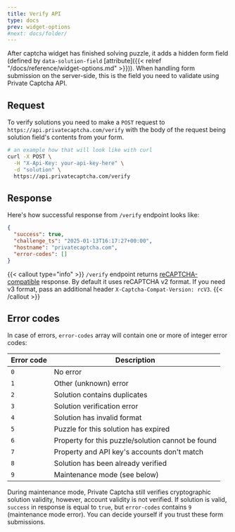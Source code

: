 ```yaml
---
title: Verify API
type: docs
prev: widget-options
#next: docs/folder/
---
```


After captcha widget has finished solving puzzle, it adds a hidden form field (defined by `data-solution-field` [attribute]({{< relref "/docs/reference/widget-options.md" >}})). When handling form submission on the server-side, this is the field you need to validate using Private Captcha API.

## Request

To verify solutions you need to make a `POST` request to `https://api.privatecaptcha.com/verify` with the body of the request being solution field's contents from your form.

```bash
# an example how that will look like with curl
curl -X POST \
  -H "X-Api-Key: your-api-key-here" \
  -d "solution" \
  https://api.privatecaptcha.com/verify
```

## Response

Here's how successful response from `/verify` endpoint looks like:

```json
{
  "success": true,
  "challenge_ts": "2025-01-13T16:17:27+00:00",
  "hostname": "privatecaptcha.com",
  "error-codes": []
}
```

{{< callout type="info" >}}
`/verify` endpoint returns [reCAPTCHA-compatible](https://developers.google.com/recaptcha/docs/verify) response. By default it uses reCAPTCHA v2 format. If you need v3 format, pass an additional header `X-Captcha-Compat-Version: rcV3`.
{{< /callout >}}

## Error codes

In case of errors, `error-codes` array will contain one or more of integer error codes:

Error code | Description
--- | ---
`0` | No error
`1` | Other (unknown) error
`2` | Solution contains duplicates
`3` | Solution verification error
`4` | Solution has invalid format
`5` | Puzzle for this solution has expired
`6` | Property for this puzzle/solution cannot be found
`7` | Property and API key's accounts don't match
`8` | Solution has been already verified
`9` | Maintenance mode (see below)

During maintenance mode, Private Captcha still verifies cryptographic solution validity, however, account validity is not verified. If solution is valid, `success` in response is equal to `true`, but `error-codes` contains `9` (maintenance mode error). You can decide yourself if you trust these form submissions.
